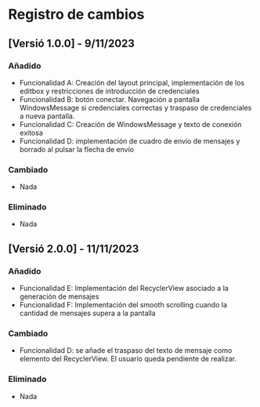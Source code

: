 # Registro de cambios

## [Versió 1.0.0] - 9/11/2023

### Añadido
- Funcionalidad A: Creación del layout principal, implementación de los editbox y restricciones de introducción de credenciales
- Funcionalidad B: botón conectar. Navegación a pantalla WindowsMessage si credenciales correctas y traspaso de credenciales a nueva pantalla.
- Funcionalidad C: Creación de WindowsMessage y texto de conexión exitosa
- Funcionalidad D: implementación de cuadro de envío de mensajes y borrado al pulsar la flecha de envío

### Cambiado
- Nada

### Eliminado

- Nada

## [Versió 2.0.0] - 11/11/2023

### Añadido

- Funcionalidad E: Implementación del RecyclerView asociado a la generación de mensajes
- Funcionalidad F: Implementación del smooth scrolling cuando la cantidad de mensajes supera a la pantalla


### Cambiado

- Funcionalidad D: se añade el traspaso del texto de mensaje como elemento del RecyclerView. El usuario queda pendiente de realizar.

### Eliminado

- Nada


